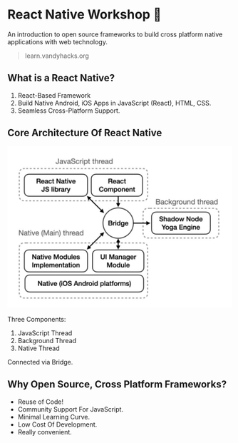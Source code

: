 
# **React Native Workshop 📱**
An introduction to open source frameworks to build cross platform native applications with web technology. 
> learn.vandyhacks.org

## What is a **React Native**?

1.  React-Based Framework  
2.  Build Native Android, iOS Apps in JavaScript (React), HTML, CSS.  
3. Seamless Cross-Platform Support.

## **Core Architecture Of React Native**

<p align="center">
	<img src = "res/img.png"/>
</p>

Three Components:
1.  JavaScript Thread
2.  Background Thread
3.  Native Thread


Connected via Bridge.

## Why Open Source, Cross Platform Frameworks?

-   Reuse of Code!  
-   Community Support For JavaScript.
-   Minimal Learning Curve.  
-   Low Cost Of Development.  
-   Really convenient.

